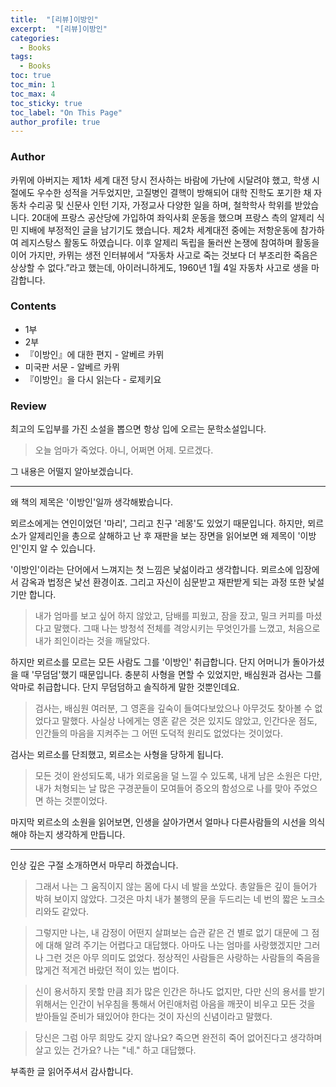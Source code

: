 ```yaml
---
title:  "[리뷰]이방인"
excerpt:  "[리뷰]이방인"
categories:
  - Books
tags:
  - Books
toc: true
toc_min: 1
toc_max: 4
toc_sticky: true
toc_label: "On This Page"
author_profile: true
---
```


### Author

카뮈에 아버지는 제1차 세계 대전 당시 전사하는 바람에 가난에 시달려야 했고, 학생 시절에도 우수한 성적을 거두었지만, 고질병인 결핵이 방해되어 대학 진학도 포기한 채 자동차 수리공 및 신문사 인턴 기자, 가정교사 다양한 일을 하며, 철학학사 학위를 받았습니다. 20대에 프랑스 공산당에 가입하여 좌익사회 운동을 했으며 프랑스 측의 알제리 식민 지배에 부정적인 글을 남기기도 했습니다. 제2차 세계대전 중에는 저항운동에 참가하여 레지스탕스 활동도 하였습니다. 이후 알제리 독립을 둘러싼 논쟁에 참여하며 활동을 이어 가지만, 카뮈는 생전 인터뷰에서 “자동차 사고로 죽는 것보다 더 부조리한 죽음은 상상할 수 없다.”라고 했는데, 아이러니하게도, 1960년 1월 4일 자동차 사고로 생을 마감합니다.

### Contents

* 1부
* 2부
* 『이방인』에 대한 편지 - 알베르 카뮈
* 미국판 서문 - 알베르 카뮈
* 『이방인』을 다시 읽는다 - 로제키요

### Review

최고의 도입부를 가진 소설을 뽑으면 항상 입에 오르는 문학소설입니다.

> 오늘 엄마가 죽었다. 아니, 어쩌면 어제. 모르겠다.

그 내용은 어떨지 알아보겠습니다.

---

왜 책의 제목은 '이방인'일까 생각해봤습니다.

뫼르소에게는 연인이었던 '마리', 그리고 친구 '레몽'도 있었기 때문입니다. 하지만, 뫼르소가 알제리인을 총으로 살해하고 난 후 재판을 보는 장면을 읽어보면 왜 제목이 '이방인'인지 알 수 있습니다.

'이방인'이라는 단어에서 느껴지는 첫 느낌은 낯섦이라고 생각합니다. 뫼르소에 입장에서 감옥과 법정은 낯선 환경이죠. 그리고 자신이 심문받고 재판받게 되는 과정 또한 낯설기만 합니다.

> 내가 엄마를 보고 싶어 하지 않았고, 담배를 피웠고, 잠을 잤고, 밀크 커피를 마셨다고 말했다. 그때 나는 방청석 전체를 격앙시키는 무엇인가를 느꼈고, 처음으로 내가 죄인이라는 것을 깨달았다.

하지만 뫼르소를 모르는 모든 사람도 그를 '이방인' 취급합니다. 단지 어머니가 돌아가셨을 때 '무덤덤'했기 때문입니다. 충분히 사형을 면할 수 있었지만, 배심원과 검사는 그를 악마로 취급합니다. 단지 무덤덤하고 솔직하게 말한 것뿐인데요.

> 검사는, 배심원 여러분, 그 영혼을 깊숙이 들여다보았으나 아무것도 찾아볼 수 없었다고 말했다. 사실상 나에게는 영혼 같은 것은 있지도 않았고, 인간다운 점도, 인간들의 마음을 지켜주는 그 어떤 도덕적 원리도 없었다는 것이었다.

검사는 뫼르소를 단죄했고, 뫼르소는 사형을 당하게 됩니다.

> 모든 것이 완성되도록, 내가 외로움을 덜 느낄 수 있도록, 내게 남은 소원은 다만, 내가 처형되는 날 많은 구경꾼들이 모여들어 증오의 함성으로 나를 맞아 주었으면 하는 것뿐이었다.

마지막 뫼르소의 소원을 읽어보면, 인생을 살아가면서 얼마나 다른사람들의 시선을 의식해야 하는지 생각하게 만듭니다.

---

인상 깊은 구절 소개하면서 마무리 하겠습니다.

> 그래서 나는 그 움직이지 않는 몸에 다시 네 발을 쏘았다. 총알들은 깊이 들어가 박혀 보이지 않았다. 그것은 마치 내가 불행의 문을 두드리는 네 번의 짧은 노크소리와도 같았다.

> 그렇지만 나는, 내 감정이 어떤지 살펴보는 습관 같은 건 별로 없기 대문에 그 점에 대해 알려 주기는 어렵다고 대답했다. 아마도 나는 엄마를 사랑했겠지만 그러나 그런 것은 아무 의미도 없었다. 정상적인 사람들은 사랑하는 사람들의 죽음을 많게건 적게건 바랐던 적이 있는 법이다.

> 신이 용서하지 못할 만큼 죄가 많은 인간은 하나도 없지만, 다만 신의 용서를 받기 위해서는 인간이 뉘우침을 통해서 어린애처럼 아음을 깨끗이 비우고 모든 것을 받아들일 준비가 돼있어야 한다는 것이 자신의 신념이라고 말했다.

> 당신은 그럼 아무 희망도 갖지 않나요? 죽으면 완전히 죽어 없어진다고 생각하며 살고 있는 건가요? 나는 "네." 하고 대답했다.



부족한 글 읽어주셔서 감사합니다.